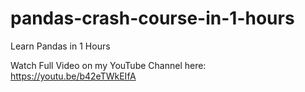 # pandas-crash-course-in-1-hours
Learn Pandas in 1 Hours

Watch Full Video on my YouTube Channel here: https://youtu.be/b42eTWkEIfA

